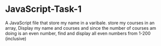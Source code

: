 # JavaScript-Task-1
A JavaScript file that store my name in a varibale. store my courses in an array, Display my name and courses and since the number of courses am doing is an even number, find and display all even numbers from 1-200 (inclusive)
